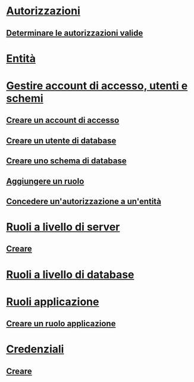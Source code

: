 # [Autorizzazioni](getting-started-with-database-engine-permissions.md)  
## [Determinare le autorizzazioni valide](determining-effective-database-engine-permissions.md)  
# [Entità](principals-database-engine.md)  
# [Gestire account di accesso, utenti e schemi](managing-logins-users-and-schemas-how-to-topics.md)  
## [Creare un account di accesso](create-a-login.md)  
## [Creare un utente di database](create-a-database-user.md)  
## [Creare uno schema di database](create-a-database-schema.md)  
## [Aggiungere un ruolo](join-a-role.md)  
## [Concedere un'autorizzazione a un'entità](grant-a-permission-to-a-principal.md)  
# [Ruoli a livello di server](server-level-roles.md)  
## [Creare](create-a-server-role.md)  
# [Ruoli a livello di database](database-level-roles.md)  
# [Ruoli applicazione](application-roles.md)  
## [Creare un ruolo applicazione](create-an-application-role.md)  
# [Credenziali](credentials-database-engine.md)  
## [Creare](create-a-credential.md)  
